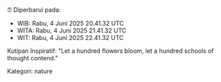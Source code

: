 ⏰ Diperbarui pada:
- WIB: Rabu, 4 Juni 2025 20.41.32 UTC
- WITA: Rabu, 4 Juni 2025 21.41.32 UTC
- WIT: Rabu, 4 Juni 2025 22.41.32 UTC

Kutipan Inspiratif:
"Let a hundred flowers bloom, let a hundred schools of thought contend."


Kategori: nature

